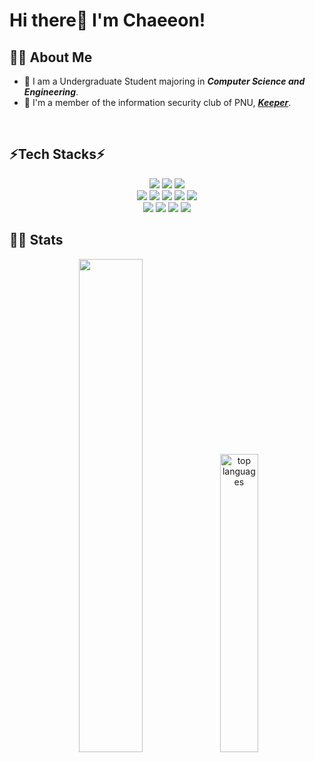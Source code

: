 <!--<div align= "start">
    <img src="https://capsule-render.vercel.app/api?type=waving&color=0:d2ff80,100:a3edff&height=120&text=&animation=&fontColor=000000&fontSize=70" />
</div>-->
    
# Hi there👋 I'm Chaeeon!
##  👩‍💻 About Me
- 🏫 I am a Undergraduate Student majoring in ***Computer Science and Engineering***.
- 🔐 I'm a member of the information security club of PNU, [***Keeper***](https://keeper.or.kr/).
  
<br>

## ⚡Tech Stacks⚡

<div  align= "center"> <img src="https://img.shields.io/badge/C++-00599C?style=for-the-badge&logo=C%2B%2B&logoColor=white">
      <img src="https://img.shields.io/badge/C-A8B9CC?style=for-the-badge&logo=C&logoColor=white">
      <img src="https://img.shields.io/badge/Python-3776AB?style=for-the-badge&logo=Python&logoColor=white">
      <br/>
      <img src="https://img.shields.io/badge/HTML5-E34F26?style=for-the-badge&logo=HTML5&logoColor=white">
      <img src="https://img.shields.io/badge/CSS3-1572B6?style=for-the-badge&logo=CSS3&logoColor=white">
      <img src="https://img.shields.io/badge/Javascript-F7DF1E?style=for-the-badge&logo=Javascript&logoColor=black">
      <img src="https://img.shields.io/badge/React-61DAFB?style=for-the-badge&logo=React&logoColor=white">
      <img src="https://img.shields.io/badge/Tailwind CSS-06B6D4?style=for-the-badge&logo=Tailwind CSS&logoColor=white">
      <br/>
      <img src="https://img.shields.io/badge/Docker-2496ED?style=for-the-badge&logo=Docker&logoColor=white">
      <img src="https://img.shields.io/badge/CMake-064F8C?style=for-the-badge&logo=CMake&logoColor=white">
      <img src="https://img.shields.io/badge/Git-F05032?style=for-the-badge&logo=Git&logoColor=white">
      <img src="https://img.shields.io/badge/Linux-FCC624?style=for-the-badge&logo=Linux&logoColor=black">
      <br/>
</div>

## 👩‍💻 Stats
<div align= "center"> 
          <img src="https://github-readme-stats.vercel.app/api?username=yeochaeeon&theme=tokyonight&show_icons=true" width="45%" /> 
          <img src="https://github-readme-stats.vercel.app/api/top-langs?username=yeochaeeon&locale=en&hide_title=false&layout=compact&langs_count=5&theme=tokyonight&hide_border=false" alt="top languages" width="35%" />
</div> 


    
    
    
